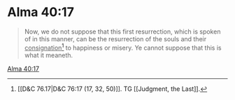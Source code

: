 # Alma 40:17

> Now, we do not suppose that this first resurrection, which is spoken of in this manner, can be the resurrection of the souls and their <u>consignation</u>[^a] to happiness or misery. Ye cannot suppose that this is what it meaneth.

[Alma 40:17](https://www.churchofjesuschrist.org/study/scriptures/bofm/alma/40?lang=eng&id=p17#p17)


[^a]: [[D&C 76.17|D&C 76:17 (17, 32, 50)]]. TG [[Judgment, the Last]].
